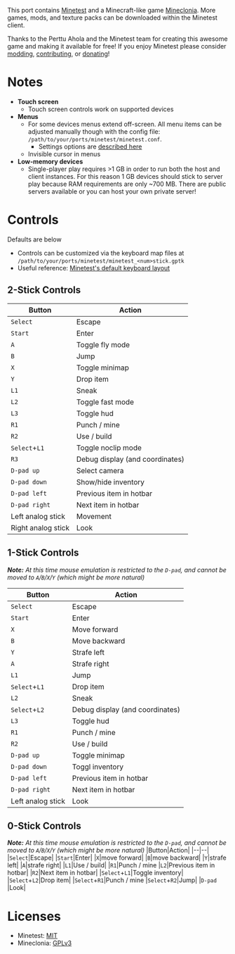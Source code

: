 This port contains [Minetest](https://www.minetest.net/) and a Minecraft-like game [Mineclonia](https://codeberg.org/mineclonia/mineclonia). More games, mods, and texture packs can be downloaded within the Minetest client.

Thanks to the Perttu Ahola and the Minetest team for creating this awesome game and making it available for free! If you enjoy Minetest please consider [modding](https://rubenwardy.com/minetest_modding_book/en/index.html), [contributing](https://www.minetest.net/get-involved/), or [donating](https://www.minetest.net/get-involved/#donate)!

# Notes
- **Touch screen**
  - Touch screen controls work on supported devices
- **Menus**
  - For some devices menus extend off-screen. All menu items can be adjusted manually though with the config file: `/path/to/your/ports/minetest/minetest.conf`.
    - Settings options are [described here](http://doxy.minetest.net/settings.html)
  - Invisible cursor in menus
- **Low-memory devices**
  - Single-player play requires >1 GB in order to run both the host and client instances. For this reason 1 GB devices should stick to server play because RAM requirements are only ~700 MB. There are public servers available or you can host your own private server!

# Controls
Defaults are below
- Controls can be customized via the keyboard map files at `/path/to/your/ports/minetest/minetest_<num>stick.gptk`
- Useful reference: [Minetest's default keyboard layout](https://wiki.minetest.net/Controls)

## 2-Stick Controls
|Button|Action|
|--|--|
|`Select`|Escape|
|`Start`|Enter|
|`A`|Toggle fly mode|
|`B`|Jump|
|`X`|Toggle minimap|
|`Y`|Drop item|
|`L1`|Sneak|
|`L2`|Toggle fast mode|
|`L3`|Toggle hud|
|`R1`|Punch / mine|
|`R2`|Use / build|
|`Select`+`L1`|Toggle noclip mode|
|`R3`|Debug display (and coordinates)|
|`D-pad up`|Select camera|
|`D-pad down`|Show/hide inventory|
|`D-pad left`|Previous item in hotbar|
|`D-pad right`|Next item in hotbar|
|Left analog stick|Movement|
|Right analog stick|Look|

## 1-Stick Controls
***Note:** At this time mouse emulation is restricted to the `D-pad`, and cannot be moved to `A`/`B`/`X`/`Y` (which might be more natural)*

|Button|Action|
|--|--|
|`Select`|Escape|
|`Start`|Enter|
|`X`|Move forward|
|`B`|Move backward|
|`Y`|Strafe left|
|`A`|Strafe right|
|`L1`|Jump|
|`Select`+`L1`|Drop item|
|`L2`|Sneak|
|`Select`+`L2`|Debug display (and coordinates)|
|`L3`|Toggle hud|
|`R1`|Punch / mine|
|`R2`|Use / build|
|`D-pad up`  |Toggle minimap|
|`D-pad down`|Toggl inventory|
|`D-pad left`|Previous item in hotbar|
|`D-pad right`|Next item in hotbar|
|Left analog stick|Look|

## 0-Stick Controls
***Note:** At this time mouse emulation is restricted to the `D-pad`, and cannot be moved to `A`/`B`/`X`/`Y` (which might be more natural)*
|Button|Action|
|--|--|
|`Select`|Escape|
|`Start`|Enter|
|`X`|move forward|
|`B`|move backward|
|`Y`|strafe left|
|`A`|strafe right|
|`L1`|Use / build|
|`R1`|Punch / mine
|`L2`|Previous item in hotbar|
|`R2`|Next item in hotbar|
|`Select`+`L1`|Toggle inventory|
|`Select`+`L2`|Drop item|
|`Select`+`R1`|Punch / mine
|`Select`+`R2`|Jump|
|`D-pad`  |Look|

# Licenses
- Minetest: [MIT](https://github.com/minetest/minetest.github.io?tab=MIT-1-ov-file#readme)
- Mineclonia: [GPLv3](https://codeberg.org/mineclonia/mineclonia/src/branch/main/LICENSE.txt)

